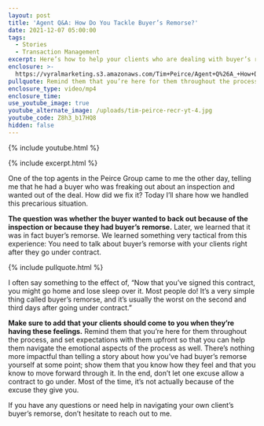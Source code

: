 ```yaml
---
layout: post
title: 'Agent Q&A: How Do You Tackle Buyer’s Remorse?'
date: 2021-12-07 05:00:00
tags:
  - Stories
  - Transaction Management
excerpt: Here’s how to help your clients who are dealing with buyer’s remorse.
enclosure: >-
  https://vyralmarketing.s3.amazonaws.com/Tim+Peirce/Agent+Q%26A_+How+Do+You+Tackle+Buyer%E2%80%99s+Remorse_.mp4
pullquote: Remind them that you’re here for them throughout the process.
enclosure_type: video/mp4
enclosure_time:
use_youtube_image: true
youtube_alternate_image: /uploads/tim-peirce-recr-yt-4.jpg
youtube_code: Z8h3_b17HQ8
hidden: false
---
```

{% include youtube.html %}

{% include excerpt.html %}

One of the top agents in the Peirce Group came to me the other day, telling me that he had a buyer who was freaking out about an inspection and wanted out of the deal. How did we fix it? Today I’ll share how we handled this precarious situation.

**The question was whether the buyer wanted to back out because of the inspection or because they had buyer’s remorse.** Later, we learned that it was in fact buyer’s remorse. We learned something very tactical from this experience: You need to talk about buyer’s remorse with your clients right after they go under contract.

{% include pullquote.html %}

I often say something to the effect of, “Now that you’ve signed this contract, you might go home and lose sleep over it. Most people do\! It’s a very simple thing called buyer’s remorse, and it’s usually the worst on the second and third days after going under contract.”

**Make sure to add that your clients should come to you when they’re having these feelings.** Remind them that you’re here for them throughout the process, and set expectations with them upfront so that you can help them navigate the emotional aspects of the process as well. There’s nothing more impactful than telling a story about how you’ve had buyer’s remorse yourself at some point; show them that you know how they feel and that you know to move forward through it. In the end, don’t let one excuse allow a contract to go under. Most of the time, it’s not actually because of the excuse they give you.

If you have any questions or need help in navigating your own client’s buyer’s remorse, don’t hesitate to reach out to me.
